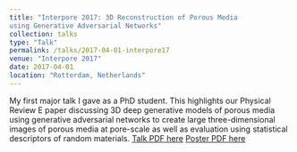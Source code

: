 ```yaml
---
title: "Interpore 2017: 3D Reconstruction of Porous Media
using Generative Adversarial Networks"
collection: talks
type: "Talk"
permalink: /talks/2017-04-01-interpore17
venue: "Interpore 2017"
date: 2017-04-01
location: "Rotterdam, Netherlands"
---
```


My first major talk I gave as a PhD student. This highlights our Physical Review E paper discussing 3D deep generative models of porous media using generative adversarial networks to create large three-dimensional images of porous media at pore-scale as well as evaluation using statistical descriptors of random materials.
[Talk PDF here](https://lukasmosser.github.io/files/InterPore17_Mosser_Dubrule_Blunt.pdf)
[Poster PDF here](https://lukasmosser.github.io/files/Interpore17_Mosser_Dubrule_Blunt_Poster.pdf)